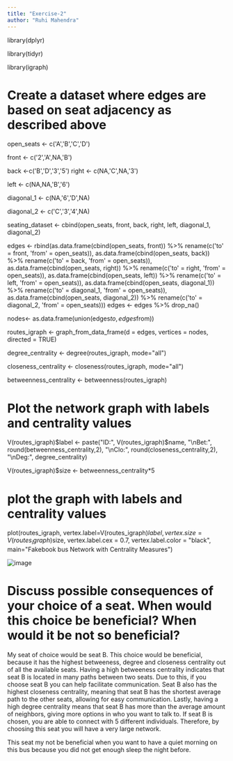 ```yaml
---
title: "Exercise-2"
author: "Ruhi Mahendra"
---
```


library(dplyr)

library(tidyr)

library(igraph)

# Create a dataset where edges are based on seat adjacency as described above

open_seats \<- c('A','B','C','D')

front \<- c('2','A',NA,'B')

back \<-c('B','D','3','5') right \<- c(NA,'C',NA,'3')

left \<- c(NA,NA,'B','6')

diagonal_1 \<- c(NA,'6','D',NA)

diagonal_2 \<- c('C','3','4',NA)

seating_dataset \<- cbind(open_seats, front, back, right, left, diagonal_1, diagonal_2)

edges \<- rbind(as.data.frame(cbind(open_seats, front)) %\>% rename(c('to' = front, 'from' = open_seats)), as.data.frame(cbind(open_seats, back)) %\>% rename(c('to' = back, 'from' = open_seats)), as.data.frame(cbind(open_seats, right)) %\>% rename(c('to' = right, 'from' = open_seats)), as.data.frame(cbind(open_seats, left)) %\>% rename(c('to' = left, 'from' = open_seats)), as.data.frame(cbind(open_seats, diagonal_1)) %\>% rename(c('to' = diagonal_1, 'from' = open_seats)), as.data.frame(cbind(open_seats, diagonal_2)) %\>% rename(c('to' = diagonal_2, 'from' = open_seats))) edges \<- edges %\>% drop_na()

nodes\<- as.data.frame(union(edges$to, edges$from))

routes_igraph \<- graph_from_data_frame(d = edges, vertices = nodes, directed = TRUE)

degree_centrality \<- degree(routes_igraph, mode="all")

closeness_centrality \<- closeness(routes_igraph, mode="all")

betweenness_centrality \<- betweenness(routes_igraph)

# Plot the network graph with labels and centrality values

V(routes_igraph)$label <- paste("ID:", V(routes_igraph)$name, "\nBet:", round(betweenness_centrality,2), "\nClo:", round(closeness_centrality,2), "\nDeg:", degree_centrality)

V(routes_igraph)\$size \<- betweenness_centrality\*5

# plot the graph with labels and centrality values

plot(routes_igraph, vertex.label=V(routes_igraph)$label, vertex.size=V(routes_igraph)$size, vertex.label.cex = 0.7, vertex.label.color = "black", main="Fakebook bus Network with Centrality Measures")

![image](https://user-images.githubusercontent.com/65621746/226629268-5126dc2b-ba5e-4993-bf6a-11d466e0c73b.png)

# Discuss possible consequences of your choice of a seat. When would this choice be beneficial? When would it be not so beneficial?

My seat of choice would be seat B. This choice would be beneficial, because it has the highest betweeness, degree and closeness centrality out of all the available seats. Having a high betweeness centrality indicates that seat B is located in many paths between two seats. Due to this, if you choose seat B you can help facilitate communication. Seat B also has the highest closeness centrality, meaning that seat B has the shortest average path to the other seats, allowing for easy communication. Lastly, having a high degree centrality means that seat B has more than the average amount of neighbors, giving more options in who you want to talk to. If seat B is chosen, you are able to connect with 5 different individuals. Therefore, by choosing this seat you will have a very large network.

This seat my not be beneficial when you want to have a quiet morning on this bus because you did not get enough sleep the night before.
